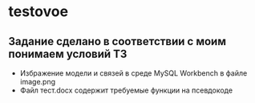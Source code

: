 # testovoe
## Задание сделано в соответствии с моим понимаем условий ТЗ

- Избражение модели и связей в среде MySQL Workbench в файле image.png
- Файл тест.docx содержит требуемые функции на псевдокоде
